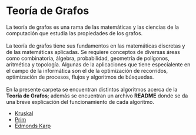 # Teoría de Grafos
La teoría de grafos es una rama de las matemáticas y las ciencias de la computación que estudia las propiedades de los grafos.</br></br>
La teoría de grafos tiene sus fundamentos en las matemáticas discretas y de las matemáticas aplicadas. 
Se requiere conceptos de diversas áreas como combinatoria, álgebra, probabilidad, geometría de polígonos, aritmética y topología. 
Algunas de la aplicaciones que tiene especialente en el campo de la informática son el de la optimización de recorridos, optimización de procesos, flujos y algoritmos de búsquedas.</br></br>
En la presente carpeta se encuentran distintos algoritmos acerca de la **Teoría de Grafos**; además se encuentran un archivo **README** donde se da una breve explicación del funcionamiento de cada algoritmo.

-  [Kruskal](https://github.com/Amy312/Algoritmica/tree/main/Teoria%20de%20Grafos/Kruskal)
-  [Prim](https://github.com/Amy312/Algoritmica/tree/main/Teoria%20de%20Grafos/Prim)
-  [Edmonds Karp](https://www.geeksforgeeks.org/kruskals-minimum-spanning-tree-algorithm-greedy-algo-2/)
